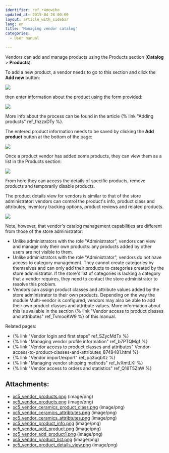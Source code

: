 ```yaml
---
identifier: ref_r4mcwiho
updated_at: 2015-04-28 00:00
layout: article_with_sidebar
lang: en
title: 'Managing vendor catalog'
categories:
  - User manual

---
```



Vendors can add and manage products using the Products section (**Catalog** > **Products**).

To add a new product, a vendor needs to go to this section and click the **Add new** button:

![]({{site.baseurl}}/attachments/8749388/8716908.png?effects=drop-shadow)

then enter information about the product using the form provided:

![]({{site.baseurl}}/attachments/8749388/8717030.png?effects=drop-shadow)

More info about the process can be found in the article {% link "Adding products" ref_fhzzxDTy %}. 

The entered product information needs to be saved by clicking the **Add product** button at the bottom of the page:

![]({{site.baseurl}}/attachments/8749388/8717031.png?effects=drop-shadow)

Once a product vendor has added some products, they can view them as a list in the Products section:

![]({{site.baseurl}}/attachments/8749388/8717111.png?effects=drop-shadow)

From here they can access the details of specific products, remove products and temporarily disable products. 

The product details view for vendors is similar to that of the store administrator: vendors can control the product's info, product class and attributes, inventory tracking options, product reviews and related products.

![]({{site.baseurl}}/attachments/8749388/8717120.png?effects=drop-shadow)

Note, however, that vendor's catalog management capabilities are different from those of the store administrator:

*   Unlike administrators with the role "Administrator", vendors can view and manage only their own products: any products added by other users are not visible to them.
*   Unlike administrators with the role "Administrator", vendors do not have access to category management. They cannot create categories by themselves and can only add their products to categories created by the store administrator. If the store's list of categories is lacking a category that a vendor requires, they need to contact the store administrator to resolve this problem.
*   Vendors can assign product classes and attribute values added by the store administrator to their own products. Depending on the way the module Multi-vendor is configured, vendors may also be able to add their own product classes and attribute values. More information about this is available in the section {% link "Vendor access to product classes and attributes" ref_TvmooKW9 %} of this manual.

Related pages:

*   {% link "Vendor login and first steps" ref_SZycMdTx %}
*   {% link "Managing vendor profile information" ref_b7PTQMgf %}
*   {% link "Vendor access to product classes and attributes" Vendor-access-to-product-classes-and-attributes_8749481.html %}
*   {% link "Vendor import/export" ref_pa3oqbXz %}
*   {% link "Managing vendor shipping methods" ref_IvXmtLKI %}
*   {% link "Vendor access to orders and statistics" ref_Q16T5ZnW %}

## Attachments:

* [xc5_vendor_products.png]({{site.baseurl}}/attachments/8749388/8716910.png) (image/png)
* [xc5_vendor_products.png]({{site.baseurl}}/attachments/8749388/8716908.png) (image/png)
* [xc5_vendor_ceramics_product_class.png]({{site.baseurl}}/attachments/8749388/8717005.png) (image/png)
* [xc5_vendor_ceramics_attribtutes.png]({{site.baseurl}}/attachments/8749388/8717007.png) (image/png)
* [xc5_vendor_ceramics_attribtutes.png]({{site.baseurl}}/attachments/8749388/8717006.png) (image/png)
* [xc5_vendor_product_info.png]({{site.baseurl}}/attachments/8749388/8717029.png) (image/png)
* [xc5_vendor_add_product.png]({{site.baseurl}}/attachments/8749388/8717030.png) (image/png)
* [xc5_vendor_add_product1.png]({{site.baseurl}}/attachments/8749388/8717031.png) (image/png)
* [xc5_vendor_product_list.png]({{site.baseurl}}/attachments/8749388/8717111.png) (image/png)
* [xc5_vendor_product_details_view.png]({{site.baseurl}}/attachments/8749388/8717120.png) (image/png)